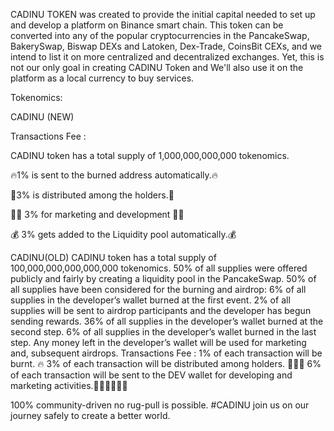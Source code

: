CADINU TOKEN was created to provide the initial capital needed to set up and develop a platform on  Binance smart chain. This token can be converted into any of the popular cryptocurrencies in the PancakeSwap, BakerySwap, Biswap DEXs and Latoken, Dex-Trade, CoinsBit CEXs, and we intend to list it on more centralized and decentralized exchanges. Yet, this is not our only goal in creating CADINU Token and We'll also use it on the platform as a local currency to buy services.


Tokenomics: 

CADINU (NEW)

Transactions Fee :

CADINU token has a total supply of 1,000,000,000,000 tokenomics.


🔥1%  is sent to the burned address automatically.🔥

🎁3%  is distributed among the holders.🎁

👩‍💻 3% for marketing and development 👩‍💻

💰 3% gets added to the Liquidity pool automatically.💰





CADINU(OLD)
CADINU token has a total supply of 100,000,000,000,000,000 tokenomics.
  50% of all supplies were offered publicly and fairly by creating a liquidity pool in the PancakeSwap.
  50% of all supplies have been considered for the burning and airdrop:
  6% of all supplies in the developer’s wallet burned at the first event.
  2% of all supplies will be sent to airdrop participants and the developer has begun sending rewards.
  36% of all supplies in the developer’s wallet burned at the second step.
  6% of all supplies in the developer’s wallet burned in the last step.
  Any money left in the developer’s wallet will be used for marketing and, subsequent airdrops.
Transactions Fee :
1% of each transaction will be burnt. 🔥
3% of each transaction will be distributed among holders. 🎁🎁🎁
6% of each transaction will be sent to the DEV wallet for developing and marketing activities.🚀🚀🚀🚀🚀🚀

100% community-driven no rug-pull is possible. #CADINU join us on our journey safely to create a better world.
